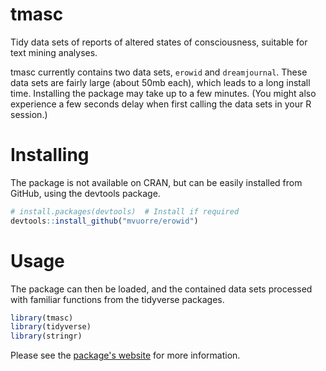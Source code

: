 
<!-- README.md is generated from README.Rmd. Please edit that file -->
tmasc
=====

Tidy data sets of reports of altered states of consciousness, suitable for text mining analyses.

tmasc currently contains two data sets, `erowid` and `dreamjournal`. These data sets are fairly large (about 50mb each), which leads to a long install time. Installing the package may take up to a few minutes. (You might also experience a few seconds delay when first calling the data sets in your R session.)

Installing
==========

The package is not available on CRAN, but can be easily installed from GitHub, using the devtools package.

``` r
# install.packages(devtools)  # Install if required
devtools::install_github("mvuorre/erowid")
```

Usage
=====

The package can then be loaded, and the contained data sets processed with familiar functions from the tidyverse packages.

``` r
library(tmasc)
library(tidyverse)
library(stringr)
```

Please see the [package's website](https://mvuorre.github.io/tmasc) for more information.
